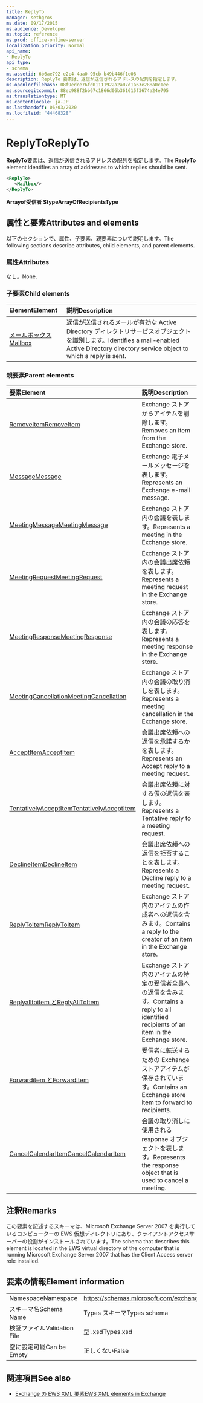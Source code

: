 ```yaml
---
title: ReplyTo
manager: sethgros
ms.date: 09/17/2015
ms.audience: Developer
ms.topic: reference
ms.prod: office-online-server
localization_priority: Normal
api_name:
- ReplyTo
api_type:
- schema
ms.assetid: 6b6ae792-e2c4-4aa0-95cb-b49b446f1e08
description: ReplyTo 要素は、返信が送信されるアドレスの配列を指定します。
ms.openlocfilehash: 08f9edce76fd01111922a2a07d1a63e288a0c1ee
ms.sourcegitcommit: 88ec988f2bb67c1866d06b361615f3674a24e795
ms.translationtype: MT
ms.contentlocale: ja-JP
ms.lasthandoff: 06/03/2020
ms.locfileid: "44468328"
---
```

# <a name="replyto"></a><span data-ttu-id="ce0d2-103">ReplyTo</span><span class="sxs-lookup"><span data-stu-id="ce0d2-103">ReplyTo</span></span>

<span data-ttu-id="ce0d2-104">**ReplyTo**要素は、返信が送信されるアドレスの配列を指定します。</span><span class="sxs-lookup"><span data-stu-id="ce0d2-104">The **ReplyTo** element identifies an array of addresses to which replies should be sent.</span></span> 
  
```xml
<ReplyTo>
   <Mailbox/>
</ReplyTo>
```

 <span data-ttu-id="ce0d2-105">**Arrayof受信者 Stype**</span><span class="sxs-lookup"><span data-stu-id="ce0d2-105">**ArrayOfRecipientsType**</span></span>
## <a name="attributes-and-elements"></a><span data-ttu-id="ce0d2-106">属性と要素</span><span class="sxs-lookup"><span data-stu-id="ce0d2-106">Attributes and elements</span></span>

<span data-ttu-id="ce0d2-107">以下のセクションで、属性、子要素、親要素について説明します。</span><span class="sxs-lookup"><span data-stu-id="ce0d2-107">The following sections describe attributes, child elements, and parent elements.</span></span>
  
### <a name="attributes"></a><span data-ttu-id="ce0d2-108">属性</span><span class="sxs-lookup"><span data-stu-id="ce0d2-108">Attributes</span></span>

<span data-ttu-id="ce0d2-109">なし。</span><span class="sxs-lookup"><span data-stu-id="ce0d2-109">None.</span></span>
  
### <a name="child-elements"></a><span data-ttu-id="ce0d2-110">子要素</span><span class="sxs-lookup"><span data-stu-id="ce0d2-110">Child elements</span></span>

|<span data-ttu-id="ce0d2-111">**Element**</span><span class="sxs-lookup"><span data-stu-id="ce0d2-111">**Element**</span></span>|<span data-ttu-id="ce0d2-112">**説明**</span><span class="sxs-lookup"><span data-stu-id="ce0d2-112">**Description**</span></span>|
|:-----|:-----|
|[<span data-ttu-id="ce0d2-113">メールボックス</span><span class="sxs-lookup"><span data-stu-id="ce0d2-113">Mailbox</span></span>](mailbox.md) <br/> |<span data-ttu-id="ce0d2-114">返信が送信されるメールが有効な Active Directory ディレクトリサービスオブジェクトを識別します。</span><span class="sxs-lookup"><span data-stu-id="ce0d2-114">Identifies a mail-enabled Active Directory directory service object to which a reply is sent.</span></span>  <br/> |
   
### <a name="parent-elements"></a><span data-ttu-id="ce0d2-115">親要素</span><span class="sxs-lookup"><span data-stu-id="ce0d2-115">Parent elements</span></span>

|<span data-ttu-id="ce0d2-116">**要素**</span><span class="sxs-lookup"><span data-stu-id="ce0d2-116">**Element**</span></span>|<span data-ttu-id="ce0d2-117">**説明**</span><span class="sxs-lookup"><span data-stu-id="ce0d2-117">**Description**</span></span>|
|:-----|:-----|
|[<span data-ttu-id="ce0d2-118">RemoveItem</span><span class="sxs-lookup"><span data-stu-id="ce0d2-118">RemoveItem</span></span>](removeitem.md) <br/> |<span data-ttu-id="ce0d2-119">Exchange ストアからアイテムを削除します。</span><span class="sxs-lookup"><span data-stu-id="ce0d2-119">Removes an item from the Exchange store.</span></span>  <br/> |
|[<span data-ttu-id="ce0d2-120">Message</span><span class="sxs-lookup"><span data-stu-id="ce0d2-120">Message</span></span>](message-ex15websvcsotherref.md) <br/> |<span data-ttu-id="ce0d2-121">Exchange 電子メールメッセージを表します。</span><span class="sxs-lookup"><span data-stu-id="ce0d2-121">Represents an Exchange e-mail message.</span></span>  <br/> |
|[<span data-ttu-id="ce0d2-122">MeetingMessage</span><span class="sxs-lookup"><span data-stu-id="ce0d2-122">MeetingMessage</span></span>](meetingmessage.md) <br/> |<span data-ttu-id="ce0d2-123">Exchange ストア内の会議を表します。</span><span class="sxs-lookup"><span data-stu-id="ce0d2-123">Represents a meeting in the Exchange store.</span></span>  <br/> |
|[<span data-ttu-id="ce0d2-124">MeetingRequest</span><span class="sxs-lookup"><span data-stu-id="ce0d2-124">MeetingRequest</span></span>](meetingrequest.md) <br/> |<span data-ttu-id="ce0d2-125">Exchange ストア内の会議出席依頼を表します。</span><span class="sxs-lookup"><span data-stu-id="ce0d2-125">Represents a meeting request in the Exchange store.</span></span>  <br/> |
|[<span data-ttu-id="ce0d2-126">MeetingResponse</span><span class="sxs-lookup"><span data-stu-id="ce0d2-126">MeetingResponse</span></span>](meetingresponse.md) <br/> |<span data-ttu-id="ce0d2-127">Exchange ストア内の会議の応答を表します。</span><span class="sxs-lookup"><span data-stu-id="ce0d2-127">Represents a meeting response in the Exchange store.</span></span>  <br/> |
|[<span data-ttu-id="ce0d2-128">MeetingCancellation</span><span class="sxs-lookup"><span data-stu-id="ce0d2-128">MeetingCancellation</span></span>](meetingcancellation.md) <br/> |<span data-ttu-id="ce0d2-129">Exchange ストア内の会議の取り消しを表します。</span><span class="sxs-lookup"><span data-stu-id="ce0d2-129">Represents a meeting cancellation in the Exchange store.</span></span>  <br/> |
|[<span data-ttu-id="ce0d2-130">AcceptItem</span><span class="sxs-lookup"><span data-stu-id="ce0d2-130">AcceptItem</span></span>](acceptitem.md) <br/> |<span data-ttu-id="ce0d2-131">会議出席依頼への返信を承諾するかを表します。</span><span class="sxs-lookup"><span data-stu-id="ce0d2-131">Represents an Accept reply to a meeting request.</span></span>  <br/> |
|[<span data-ttu-id="ce0d2-132">TentativelyAcceptItem</span><span class="sxs-lookup"><span data-stu-id="ce0d2-132">TentativelyAcceptItem</span></span>](tentativelyacceptitem.md) <br/> |<span data-ttu-id="ce0d2-133">会議出席依頼に対する仮の返信を表します。</span><span class="sxs-lookup"><span data-stu-id="ce0d2-133">Represents a Tentative reply to a meeting request.</span></span>  <br/> |
|[<span data-ttu-id="ce0d2-134">DeclineItem</span><span class="sxs-lookup"><span data-stu-id="ce0d2-134">DeclineItem</span></span>](declineitem.md) <br/> |<span data-ttu-id="ce0d2-135">会議出席依頼への返信を拒否することを表します。</span><span class="sxs-lookup"><span data-stu-id="ce0d2-135">Represents a Decline reply to a meeting request.</span></span>  <br/> |
|[<span data-ttu-id="ce0d2-136">ReplyToItem</span><span class="sxs-lookup"><span data-stu-id="ce0d2-136">ReplyToItem</span></span>](replytoitem.md) <br/> |<span data-ttu-id="ce0d2-137">Exchange ストア内のアイテムの作成者への返信を含みます。</span><span class="sxs-lookup"><span data-stu-id="ce0d2-137">Contains a reply to the creator of an item in the Exchange store.</span></span>  <br/> |
|[<span data-ttu-id="ce0d2-138">Replyalltoitem と</span><span class="sxs-lookup"><span data-stu-id="ce0d2-138">ReplyAllToItem</span></span>](replyalltoitem.md) <br/> |<span data-ttu-id="ce0d2-139">Exchange ストア内のアイテムの特定の受信者全員への返信を含みます。</span><span class="sxs-lookup"><span data-stu-id="ce0d2-139">Contains a reply to all identified recipients of an item in the Exchange store.</span></span>  <br/> |
|[<span data-ttu-id="ce0d2-140">Forwarditem と</span><span class="sxs-lookup"><span data-stu-id="ce0d2-140">ForwardItem</span></span>](forwarditem.md) <br/> |<span data-ttu-id="ce0d2-141">受信者に転送するための Exchange ストアアイテムが保存されています。</span><span class="sxs-lookup"><span data-stu-id="ce0d2-141">Contains an Exchange store item to forward to recipients.</span></span>  <br/> |
|[<span data-ttu-id="ce0d2-142">CancelCalendarItem</span><span class="sxs-lookup"><span data-stu-id="ce0d2-142">CancelCalendarItem</span></span>](cancelcalendaritem.md) <br/> |<span data-ttu-id="ce0d2-143">会議の取り消しに使用される response オブジェクトを表します。</span><span class="sxs-lookup"><span data-stu-id="ce0d2-143">Represents the response object that is used to cancel a meeting.</span></span>  <br/> |
   
## <a name="remarks"></a><span data-ttu-id="ce0d2-144">注釈</span><span class="sxs-lookup"><span data-stu-id="ce0d2-144">Remarks</span></span>

<span data-ttu-id="ce0d2-145">この要素を記述するスキーマは、Microsoft Exchange Server 2007 を実行しているコンピューターの EWS 仮想ディレクトリにあり、クライアントアクセスサーバーの役割がインストールされています。</span><span class="sxs-lookup"><span data-stu-id="ce0d2-145">The schema that describes this element is located in the EWS virtual directory of the computer that is running Microsoft Exchange Server 2007 that has the Client Access server role installed.</span></span>
  
## <a name="element-information"></a><span data-ttu-id="ce0d2-146">要素の情報</span><span class="sxs-lookup"><span data-stu-id="ce0d2-146">Element information</span></span>

|||
|:-----|:-----|
|<span data-ttu-id="ce0d2-147">Namespace</span><span class="sxs-lookup"><span data-stu-id="ce0d2-147">Namespace</span></span>  <br/> |https://schemas.microsoft.com/exchange/services/2006/types  <br/> |
|<span data-ttu-id="ce0d2-148">スキーマ名</span><span class="sxs-lookup"><span data-stu-id="ce0d2-148">Schema Name</span></span>  <br/> |<span data-ttu-id="ce0d2-149">Types スキーマ</span><span class="sxs-lookup"><span data-stu-id="ce0d2-149">Types schema</span></span>  <br/> |
|<span data-ttu-id="ce0d2-150">検証ファイル</span><span class="sxs-lookup"><span data-stu-id="ce0d2-150">Validation File</span></span>  <br/> |<span data-ttu-id="ce0d2-151">型 .xsd</span><span class="sxs-lookup"><span data-stu-id="ce0d2-151">Types.xsd</span></span>  <br/> |
|<span data-ttu-id="ce0d2-152">空に設定可能</span><span class="sxs-lookup"><span data-stu-id="ce0d2-152">Can be Empty</span></span>  <br/> |<span data-ttu-id="ce0d2-153">正しくない</span><span class="sxs-lookup"><span data-stu-id="ce0d2-153">False</span></span>  <br/> |
   
## <a name="see-also"></a><span data-ttu-id="ce0d2-154">関連項目</span><span class="sxs-lookup"><span data-stu-id="ce0d2-154">See also</span></span>



- [<span data-ttu-id="ce0d2-155">Exchange の EWS XML 要素</span><span class="sxs-lookup"><span data-stu-id="ce0d2-155">EWS XML elements in Exchange</span></span>](ews-xml-elements-in-exchange.md)

